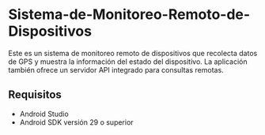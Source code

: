 # Sistema-de-Monitoreo-Remoto-de-Dispositivos
Este es un sistema de monitoreo remoto de dispositivos que recolecta datos de GPS y muestra la información del estado del dispositivo. La aplicación también ofrece un servidor API integrado para consultas remotas.

## Requisitos

- Android Studio
- Android SDK versión 29 o superior
